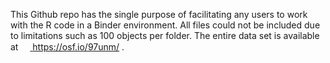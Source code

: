 This Github repo has the single purpose of facilitating any users to work with the R code in a Binder environment. All files could not be included due to limitations such as 100 objects per folder. The entire data set is available at <a href="https://osf.io/97unm/"><img src="https://avatars2.githubusercontent.com/u/3344584?s=200&v=4" width=15 height=15> https://osf.io/97unm/ </img>.
